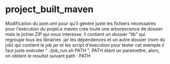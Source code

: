 # project_built_maven 
Modification du pom.xml pour qu'il génére juste les fichiers nécessaires pour l'exécution du projeLe maven crée toute une arborescence de dossier mais le jichier.ZIP qui nous interesse.
il contient un dossier "lib" qui regroupe tous les librairies .jar les dépendences et un autre dossier (nom du job) qui contient le job.jar et les script d'execution
pour tester cet exemple il faut juste exécuter " ./job_run.sh PATH ", PATH étant un paramettre, alors, on obtient le resultat suivant path : PATH 
